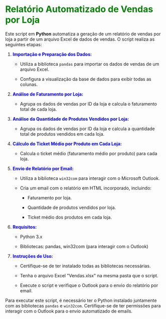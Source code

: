 # <span style="color:green">Relatório Automatizado de Vendas por Loja</span>



Este script em **Python** automatiza a geração de um relatório de vendas por loja a partir de um arquivo Excel de dados de vendas. O script realiza as seguintes etapas:



1. <span style="color:blue">**Importação e Preparação dos Dados:**</span>

   - Utiliza a biblioteca `pandas` para importar os dados de vendas de um arquivo Excel.

   - Configura a visualização da base de dados para exibir todas as colunas.



2. <span style="color:blue">**Análise de Faturamento por Loja:**</span>

   - Agrupa os dados de vendas por ID da loja e calcula o faturamento total de cada loja.



3. <span style="color:blue">**Análise da Quantidade de Produtos Vendidos por Loja:**</span>

   - Agrupa os dados de vendas por ID da loja e calcula a quantidade total de produtos vendidos em cada loja.



4. <span style="color:blue">**Cálculo do Ticket Médio por Produto em Cada Loja:**</span>

   - Calcula o ticket médio (faturamento médio por produto) para cada loja.



5. <span style="color:blue">**Envio de Relatório por Email:**</span>

   - Utiliza a biblioteca `win32com` para interagir com o Microsoft Outlook.

   - Cria um email com o relatório em HTML incorporado, incluindo:

     - Faturamento por loja.

     - Quantidade de produtos vendidos por loja.

     - Ticket médio dos produtos em cada loja.



6. <span style="color:blue">**Requisitos:**</span>

   - Python 3.x

   - Bibliotecas: pandas, win32com (para interagir com o Outlook)



7. <span style="color:blue">**Instruções de Uso:**</span>

   - Certifique-se de ter instalado todas as bibliotecas necessárias.

   - Tenha o arquivo Excel "Vendas.xlsx" na mesma pasta que o script.

   - Execute o script e verifique o Outlook para o envio do relatório por email.



Para executar este script, é necessário ter o Python instalado juntamente com as bibliotecas `pandas` e `win32com`. Certifique-se de ter permissões para interagir com o Outlook para o envio automatizado de emails.

